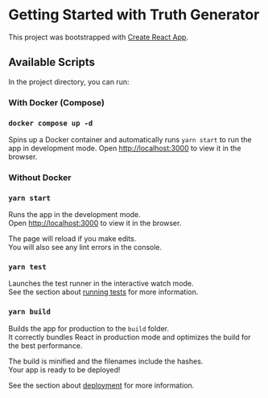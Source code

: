 # Getting Started with Truth Generator

This project was bootstrapped with [Create React App](https://github.com/facebook/create-react-app).

## Available Scripts

In the project directory, you can run:

### With Docker (Compose)

### `docker compose up -d`

Spins up a Docker container and automatically runs `yarn start` to run the app in development mode. Open [http://localhost:3000](http://localhost:3000) to view it in the browser.

### Without Docker

### `yarn start`

Runs the app in the development mode.\
Open [http://localhost:3000](http://localhost:3000) to view it in the browser.

The page will reload if you make edits.\
You will also see any lint errors in the console.

### `yarn test`

Launches the test runner in the interactive watch mode.\
See the section about [running tests](https://facebook.github.io/create-react-app/docs/running-tests) for more information.

### `yarn build`

Builds the app for production to the `build` folder.\
It correctly bundles React in production mode and optimizes the build for the best performance.

The build is minified and the filenames include the hashes.\
Your app is ready to be deployed!

See the section about [deployment](https://facebook.github.io/create-react-app/docs/deployment) for more information.
